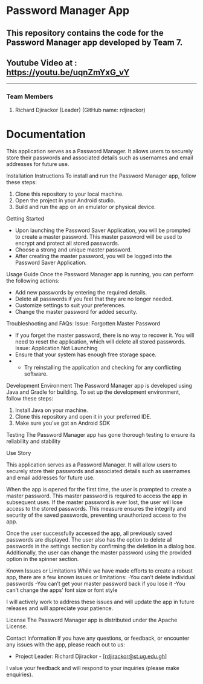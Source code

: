 # Password Manager App
## This repository contains the code for the Password Manager app developed by Team 7.
## Youtube Video at : https://youtu.be/uqnZmYxG_vY
***************************************************************************
### Team Members
1. Richard Djirackor (Leader)   (GitHub name: rdjirackor)    
  
# Documentation
This application serves as a Password Manager. It allows users to securely store their passwords and associated details such as usernames and email addresses for future use.

Installation Instructions
To install and run the Password Manager app, follow these steps:
1. Clone this repository to your local machine.
2. Open the project in your Android studio.
4. Build and run the app on an emulator or physical device.

Getting Started
 - Upon launching the Password Saver Application, you will be prompted to create a master password. 
This master password will be used to encrypt and protect all stored passwords.
 - Choose a strong and unique master password.
 - After creating the master password, you will be logged into the Password Saver Application.
   
Usage Guide
Once the Password Manager app is running, you can perform the following actions:
- Add new passwords by entering the required details.
- Delete all passwords if you feel that they are no longer needed.
- Customize settings to suit your preferences.
- Change the master password for added security.

 Troubleshooting and FAQs:
 Issue: Forgotten Master Password
 - If you forget the master password, there is no way to recover it. You will need to reset the application, which will delete all stored passwords.
 Issue: Application Not Launching
 - Ensure that your system has enough free storage space.
 - - Try reinstalling the application and checking for any conflicting software. 

Development Environment
The Password Manager app is developed using Java and Gradle for building. 
To set up the development environment, follow these steps:
1. Install Java on your machine.
2. Clone this repository and open it in your preferred IDE.
3. Make sure you’ve got an Android SDK

Testing
The Password Manager app has gone thorough testing to ensure its reliability and stability

Use Story

This application serves as a Password Manager. It will allow users to securely store their passwords and associated details such as usernames and email addresses for future use. 

When the app is opened for the first time, the user is prompted to create a master password. This master password is required to access the app in subsequent uses. If the master password is ever lost, the user will lose access to the stored passwords. This measure ensures the integrity and security of the saved passwords, preventing unauthorized access to the app.

Once the user successfully accessed the app, all previously saved passwords are displayed. The user also has the option to delete all passwords in the settings section by confirming the deletion in a dialog box. Additionally, the user can change the master password using the provided option in the spinner section.

Known Issues or Limitations
While we have made efforts to create a robust app, there are a few known issues or limitations:
-You can’t delete individual passwords
-You can’t get your master password back if you lose it
-You can’t change the apps’ font size or font style

I will actively work to address these issues and will update the app in future releases and will appreciate your patience.

License
The Password Manager app is distributed under the Apache License.

Contact Information
If you have any questions, or feedback, or encounter any issues with the app, please reach out to us:
- Project Leader: Richard Djirackor - [rdjirackor@st.ug.edu.gh]

I value your feedback and will respond to your inquiries (please make enquiries).
